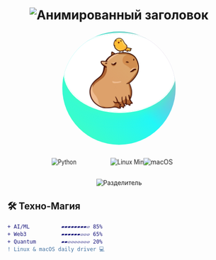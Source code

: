 <div align="center">

  <!-- Анимированный заголовок с градиентом -->
  <h1 align="center">
    <img src="https://readme-typing-svg.demolab.com?font=Space+Mono&weight=800&size=30&duration=4000&pause=1000&color=22F7F7&background=45FFB800&width=600&lines=%F0%9F%94%A5+Nemets87+%F0%9F%92%BB;%F0%9F%93%9A+Fullstack+Developer+%F0%9F%94%94;%E2%9C%A8+Linux+%26+macOS+enthusiast+%E2%9C%A8" alt="Анимированный заголовок">
  </h1>

  <!-- Аватар с эффектом голограммы -->
  <div style="
    width: 250px;
    height: 250px;
    margin: 20px auto;
    border-radius: 50%;
    background: linear-gradient(45deg, #45ffb8, #22f7f7, #ff69b4);
    padding: 3px;
    position: relative;
    overflow: hidden;
    animation: hologram 3s infinite;
  ">
    <img 
      src="https://raw.githubusercontent.com/Nemets87/Nemets87/main/photo_2025-02-12_08-53-12.jpg" 
      width="100%" 
      style="
        border-radius: 50%;
        border: 2px solid white;
        filter: drop-shadow(0 0 15px #45ffb8);
        transition: transform 0.5s;
      "
      onmouseover="this.style.transform='scale(1.1)'"
      onmouseout="this.style.transform='scale(1)'"
      alt="Nemets87"
    >
    <!-- Наложение с эффектом сканирования -->
    <div style="
      position: absolute;
      top: 0;
      left: 0;
      width: 100%;
      height: 100%;
      background: linear-gradient(45deg, transparent 50%, rgba(69,255,184,0.2));
      mix-blend-mode: overlay;
      animation: scan 2s infinite;
    "></div>
  </div>

  <!-- 3D-бейджи с анимацией -->
  <div align="center" style="
    perspective: 1000px;
    transform-style: preserve-3d;
    margin: 30px 0;
  ">
    <div style="display: inline-block; transform: rotateY(-25deg) translateZ(50px);">
      <img src="https://img.shields.io/badge/Python-Force%20Master-3776AB?style=for-the-badge&logo=python&logoColor=ffdd54&labelColor=000&color=45ffb8" alt="Python">
    </div>
    <div style="display: inline-block; transform: rotateY(25deg) translateZ(50px); margin: 0 20px;">
      <img src="https://img.shields.io/badge/Linux%20Mint-Ultimate%20Hacker-87CF3E?style=for-the-badge&logo=linuxmint&logoColor=white&labelColor=000&color=22f7f7" alt="Linux Mint">
    </div>
    <div style="display: inline-block; transform: rotateY(-15deg) translateZ(50px);">
      <img src="https://img.shields.io/badge/macOS-Terminal%20Ninja-000000?style=for-the-badge&logo=apple&logoColor=white&labelColor=000&color=ff69b4" alt="macOS">
    </div>
  </div>

  <!-- Анимированный разделитель с бегущей строкой -->
  <div align="center">
    <img src="https://readme-typing-svg.demolab.com?font=Fira+Code&size=20&pause=1000&color=45FFB8&width=600&lines=▰▰▰▰▰▰▰▰▰▰▰▰▰▰▰▰▰▰▰▰▰▰▰▰▰▰▰▰▰▰▰▰▰▰▰▰▰▰▰▰▰▰" alt="Разделитель">
  </div>

</div>

## 🛠️ Техно-Магия

```diff
+ AI/ML          ▰▰▰▰▰▰▰▰▱ 85% 
+ Web3           ▰▰▰▰▰▰▱▱▱ 65%
+ Quantum        ▰▰▱▱▱▱▱▱▱ 20%
! Linux & macOS daily driver 💻
